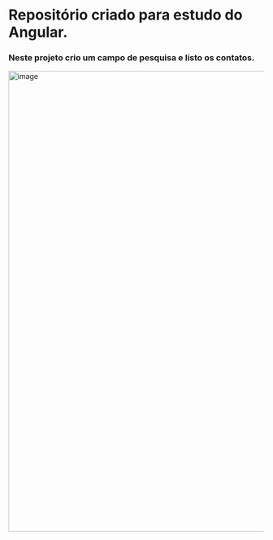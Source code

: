 # Repositório criado para estudo do Angular. 

### Neste projeto crio um campo de pesquisa e listo os contatos.

<img width="939" height="905" alt="image" src="https://github.com/user-attachments/assets/f2800110-ea7b-4e3a-9a75-e96770765cf8" />

